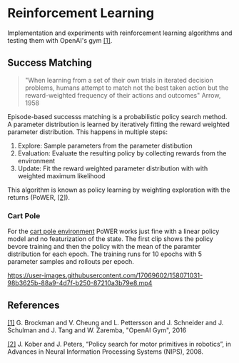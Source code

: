 # Reinforcement Learning
Implementation and experiments with reinforcement learning algorithms and testing them with OpenAI's gym [[1]](https://arxiv.org/pdf/1606.01540.pdf).

## Success Matching
> "When learning from a set of their own trials in iterated decision problems, humans attempt to match not the best taken action but the reward-weighted frequency of their actions and outcomes"
Arrow, 1958

Episode-based successs matching is a probabilistic policy search method. A parameter distribution is learned by iteratively fitting the reward weighted parameter distribution. This happens in multiple steps:
1. Explore: Sample parameters from the parameter distibution
2. Evaluation: Evaluate the resulting policy by collecting rewards from the environment
3. Update: Fit the reward weighted parameter distribution with with weighted maximum likelihood

This algorithm is known as policy learning by weighting exploration with the returns (PoWER, [[2]](./papers/NIPS-2008-policy-search-for-motor-primitives-in-robotics-Paper.pdf)).

### Cart Pole
For the [cart pole environment](https://www.gymlibrary.ml/pages/environments/classic_control/cart_pole) PoWER works just fine with a linear policy model and no featurization of the state.
The first clip shows the policy bevore training and then the policy with the mean of the paramter distribution for each epoch. The training runs for 10 epochs with 5 parameter samples and rollouts per epoch. 



https://user-images.githubusercontent.com/17069602/158071031-98b3625b-88a9-4d7f-b250-87210a3b79e8.mp4




## References
[[1]](https://arxiv.org/pdf/1606.01540.pdf) G. Brockman and V. Cheung and L. Pettersson and J. Schneider and J. Schulman and J. Tang and W. Zaremba, "OpenAI Gym", 2016

[[2]](./papers/NIPS-2008-policy-search-for-motor-primitives-in-robotics-Paper.pdf) J. Kober and J. Peters, “Policy search for motor primitives in robotics”,
in Advances in Neural Information Processing Systems (NIPS), 2008.
